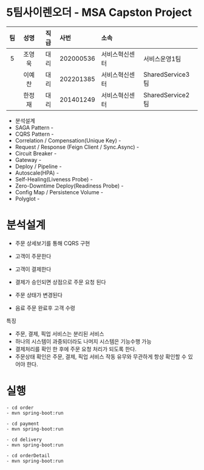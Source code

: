 # 5팀사이렌오더 - MSA Capston Project


   |팀|성명|직급|사번|소속||
   |:----:|:------:|:------:|:------|:------|------|
   |5| 조영욱|대리|202000536|서비스혁신센터|서비스운영1팀|
   ||  이예찬|대리|202201385|서비스혁신센터|SharedService3팀|
   ||  한정재|대리|201401249|서비스혁신센터|SharedService2팀|  

- 분석설계 
- SAGA Pattern - 
- CQRS Pattern - 
- Correlation / Compensation(Unique Key) - 
- Request / Response (Feign Client / Sync.Async) -
- Circuit Breaker - 
- Gateway - 
- Deploy / Pipeline - 
- Autoscale(HPA) - 
- Self-Healing(Liveness Probe) - 
- Zero-Downtime Deploy(Readiness Probe) - 
- Config Map / Persistence Volume - 
- Polyglot - 


# 분석설계
- 주문 상세보기를 통해 CQRS 구현

- 고객이 주문한다
- 고객이 결제한다 
- 결제가 승인되면 상점으로 주문 요청 된다
- 주문 상태가 변경된다 
- 음료 주문 완료후 고객 수령

특징
- 주문, 결제, 픽업 서비스는 분리된 서비스
- 하나의 시스템이 과중되더라도 나머지 시스템은 기능수행 가능
- 결제처리를 확인 한 후에 주문 요청 처리가 되도록 한다. 
- 주문상태 확인은 주문, 결제, 픽업 서비스 작동 유무와 무관하게 항상 확인할 수 있어야 한다. 

# 실행
```
- cd order
- mvn spring-boot:run
```
```
- cd payment
- mvn spring-boot:run
```
```
- cd delivery
- mvn spring-boot:run
```
```
- cd orderDetail
- mvn spring-boot:run
```

